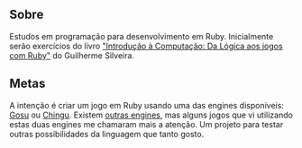 ## Sobre
Estudos em programação para desenvolvimento em Ruby.
Inicialmente serão exercícios do livro ["Introdução à Computação: Da Lógica aos jogos com Ruby"](https://github.com/alura-cursos/introducao-a-computacao-da-logica-aos-jogos-com-ruby) do Guilherme Silveira.

## Metas
A intenção é criar um jogo em Ruby usando uma das engines disponíveis: [Gosu](https://www.libgosu.org/) ou [Chingu](https://github.com/ippa/chingu). Existem [outras engines](https://www.ruby-toolbox.com/categories/game_libraries), mas alguns jogos que vi utilizando estas duas engines me chamaram mais a atenção.
Um projeto para testar outras possibilidades da linguagem que tanto gosto.


